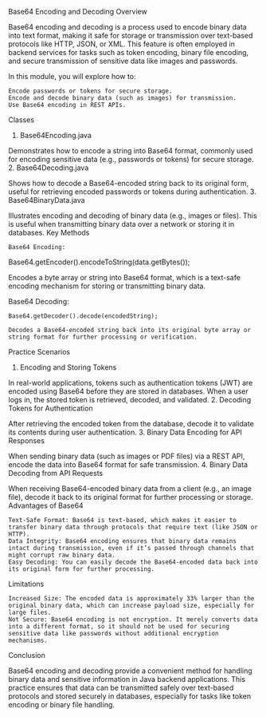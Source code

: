 Base64 Encoding and Decoding
Overview

Base64 encoding and decoding is a process used to encode binary data into text format, making it safe for storage or transmission over text-based protocols like HTTP, JSON, or XML. This feature is often employed in backend services for tasks such as token encoding, binary file encoding, and secure transmission of sensitive data like images and passwords.

In this module, you will explore how to:

    Encode passwords or tokens for secure storage.
    Encode and decode binary data (such as images) for transmission.
    Use Base64 encoding in REST APIs.

Classes
1. Base64Encoding.java

Demonstrates how to encode a string into Base64 format, commonly used for encoding sensitive data (e.g., passwords or tokens) for secure storage.
2. Base64Decoding.java

Shows how to decode a Base64-encoded string back to its original form, useful for retrieving encoded passwords or tokens during authentication.
3. Base64BinaryData.java

Illustrates encoding and decoding of binary data (e.g., images or files). This is useful when transmitting binary data over a network or storing it in databases.
Key Methods

    Base64 Encoding:

Base64.getEncoder().encodeToString(data.getBytes());

Encodes a byte array or string into Base64 format, which is a text-safe encoding mechanism for storing or transmitting binary data.

Base64 Decoding:

    Base64.getDecoder().decode(encodedString);

    Decodes a Base64-encoded string back into its original byte array or string format for further processing or verification.

Practice Scenarios
1. Encoding and Storing Tokens

In real-world applications, tokens such as authentication tokens (JWT) are encoded using Base64 before they are stored in databases. When a user logs in, the stored token is retrieved, decoded, and validated.
2. Decoding Tokens for Authentication

After retrieving the encoded token from the database, decode it to validate its contents during user authentication.
3. Binary Data Encoding for API Responses

When sending binary data (such as images or PDF files) via a REST API, encode the data into Base64 format for safe transmission.
4. Binary Data Decoding from API Requests

When receiving Base64-encoded binary data from a client (e.g., an image file), decode it back to its original format for further processing or storage.
Advantages of Base64

    Text-Safe Format: Base64 is text-based, which makes it easier to transfer binary data through protocols that require text (like JSON or HTTP).
    Data Integrity: Base64 encoding ensures that binary data remains intact during transmission, even if it’s passed through channels that might corrupt raw binary data.
    Easy Decoding: You can easily decode the Base64-encoded data back into its original form for further processing.

Limitations

    Increased Size: The encoded data is approximately 33% larger than the original binary data, which can increase payload size, especially for large files.
    Not Secure: Base64 encoding is not encryption. It merely converts data into a different format, so it should not be used for securing sensitive data like passwords without additional encryption mechanisms.

Conclusion

Base64 encoding and decoding provide a convenient method for handling binary data and sensitive information in Java backend applications. This practice ensures that data can be transmitted safely over text-based protocols and stored securely in databases, especially for tasks like token encoding or binary file handling.